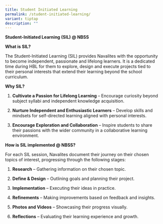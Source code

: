 ```yaml
---
title: Student Initiated Learning
permalink: /student-initiated-learning/
variant: tiptap
description: ""
---
```

<p><strong>Student-Initiated Learning (SIL) @ NBSS</strong>
</p>
<p><strong>What is SIL?</strong>
</p>
<p>The Student-Initiated Learning (SIL) provides Navalites with the opportunity
to become independent, passionate and lifelong learners. It is a dedicated
time during HBL for them to explore, design and execute projects tied to
their personal interests that extend their learning beyond the school curriculum.</p>
<p><strong>Why SIL?</strong>
</p>
<ol data-tight="true" class="tight">
<li>
<p><strong>Cultivate a Passion for Lifelong Learning</strong> – Encourage
curiosity beyond subject syllabi and independent knowledge acquisition.</p>
</li>
<li>
<p><strong>Nurture Independent and Enthusiastic Learners</strong> – Develop
skills and mindsets for self-directed learning aligned with personal interests.</p>
</li>
<li>
<p><strong>Encourage Exploration and Collaboration</strong> – Inspire students
to share their passions with the wider community in a collaborative learning
environment.</p>
</li>
</ol>
<p><strong>How is SIL implemented @ NBSS?</strong>
</p>
<p>For each SIL session, Navalites document their journey on their chosen
topics of interest, progressing through the following stages:</p>
<ol data-tight="true" class="tight">
<li>
<p><strong>Research</strong> – Gathering information on their chosen topic.</p>
</li>
<li>
<p><strong>Define &amp; Design</strong> – Outlining goals and planning their
project.</p>
</li>
<li>
<p><strong>Implementation</strong> – Executing their ideas in practice.</p>
</li>
<li>
<p><strong>Refinements</strong> – Making improvements based on feedback and
insights.</p>
</li>
<li>
<p><strong>Photos and Videos</strong> – Showcasing their progress visually.</p>
</li>
<li>
<p><strong>Reflections</strong> – Evaluating their learning experience and
growth.</p>
</li>
</ol>
<p></p>
<p></p>
<p></p>
<p></p>
<p></p>
<p></p>
<p></p>
<p></p>
<p><strong>&nbsp;</strong>
</p>